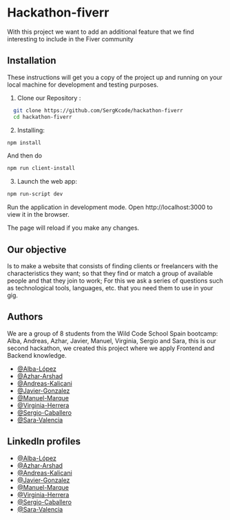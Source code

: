 
# Hackathon-fiverr

With this project we want to add an additional feature that we find interesting to include in the Fiver community

## Installation 

These instructions will get you a copy of the project up and running on your local machine for development and testing purposes.


1. Clone our Repository :


```bash 
  git clone https://github.com/SergKcode/hackathon-fiverr
  cd hackathon-fiverr
```

2. Installing:

```bash 
npm install
```
And then do 

```bash 
npm run client-install
```

3. Launch the web app:

```bash 
npm run-script dev
```
Run the application in development mode. Open http://localhost:3000 to view it in the browser.

The page will reload if you make any changes.


## Our objective

Is to make a website that consists of finding clients or freelancers with the characteristics they want; so that they find or match a group of available people and that they join to work; For this we ask a series of questions such as technological tools, languages, etc. that you need them to use in your gig.    
## Authors


We are a group of 8 students from the Wild Code School Spain bootcamp: Alba, Andreas, Azhar, Javier, Manuel, Virginia, Sergio and Sara, this is our second hackathon, we created this project where we apply Frontend and Backend knowledge.


- [@Alba-López](https://www.github.com/Alopmel)
- [@Azhar-Arshad](https://www.github.com/Axhar85)
- [@Andreas-Kalicani](https://www.github.com/Andreas-Kalicani)
- [@Javier-Gonzalez](https://www.github.com/harvgonzalez)
- [@Manuel-Marque](https://www.github.com/manuel-marque)
- [@Virginia-Herrera](https://www.github.com/Vir89)
- [@Sergio-Caballero](https://www.github.com/SergKcode)
- [@Sara-Valencia](https://www.github.com/saravalencia)

## Linkedln profiles


- [@Alba-López](https://www.linkedin.com/in/albalopezmelian/)
- [@Azhar-Arshad](https://www.linkedin.com/in/azhar-arshad/)
- [@Andreas-Kalicani](https://www.linkedin.com/in/andreas-kalicani/)
- [@Javier-Gonzalez](https://www.linkedin.com/in/francisco-javier-gonzalez-romeo/)
- [@Manuel-Marque](https://www.linkedin.com/in/manuel-marque/)
- [@Virginia-Herrera](https://www.linkedin.com/in/virginia-herrera-herrera/)
- [@Sergio-Caballero](https://www.linkedin.com/in/sergio-caballero-gallego/)
- [@Sara-Valencia](https://www.linkedin.com/in/sara-valencia/)
  
